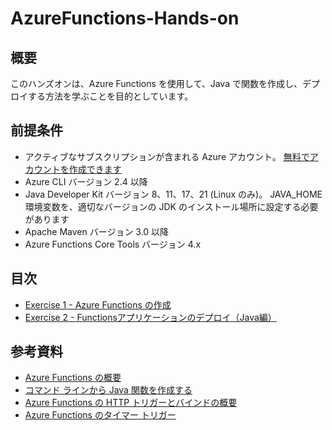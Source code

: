 # AzureFunctions-Hands-on

## 概要

このハンズオンは、Azure Functions を使用して、Java で関数を作成し、デプロイする方法を学ぶことを目的としています。

## 前提条件

- アクティブなサブスクリプションが含まれる Azure アカウント。 [無料でアカウントを作成できます](https://azure.microsoft.com/free/?ref=microsoft.com&utm_source=microsoft.com&utm_medium=docs&utm_campaign=visualstudio)
- Azure CLI バージョン 2.4 以降
- Java Developer Kit バージョン 8、11、17、21 (Linux のみ)。 JAVA_HOME 環境変数を、適切なバージョンの JDK のインストール場所に設定する必要があります
- Apache Maven バージョン 3.0 以降
- Azure Functions Core Tools バージョン 4.x

## 目次

- [Exercise 1 - Azure Functions の作成](./documents/Exercise%201.md)
- [Exercise 2 - Functionsアプリケーションのデプロイ（Java編）](./documents/Exercise%202.md)

## 参考資料

- [Azure Functions の概要](https://learn.microsoft.com/ja-jp/azure/azure-functions/functions-overview?pivots=programming-language-java) 
- [コマンド ラインから Java 関数を作成する](https://learn.microsoft.com/ja-jp/azure/azure-functions/create-first-function-cli-java?tabs=windows%2Cbash%2Cazure-cli%2Cbrowser) 
-  [Azure Functions の HTTP トリガーとバインドの概要](https://learn.microsoft.com/ja-jp/azure/azure-functions/functions-bindings-http-webhook?tabs=isolated-process%2Cfunctionsv2&pivots=programming-language-java) 
- [Azure Functions のタイマー トリガー](https://learn.microsoft.com/ja-jp/azure/azure-functions/functions-bindings-timer?tabs=python-v2%2Cisolated-process%2Cnodejs-v4&pivots=programming-language-java) 
